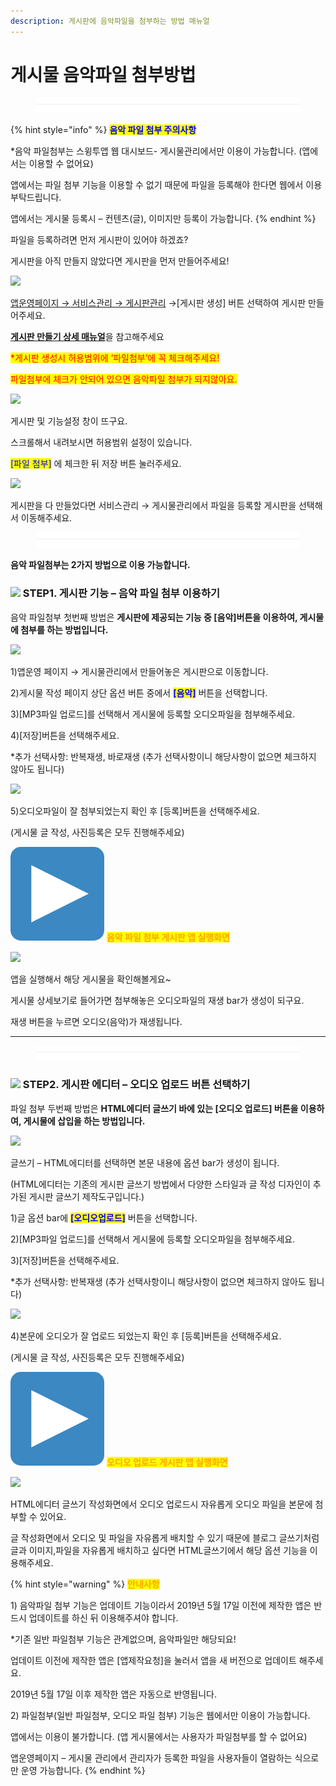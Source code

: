 ```yaml
---
description: 게시판에 음악파일을 첨부하는 방법 매뉴얼
---
```


# 게시물 음악파일 첨부방법

<figure><img src="../../../.gitbook/assets/구분선 (4).PNG" alt=""><figcaption></figcaption></figure>

{% hint style="info" %}
<mark style="color:blue;">**음악 파일 첨부 주의사항**</mark>

\*음악 파일첨부는 스윙투앱 웹 대시보드- 게시물관리에서만 이용이 가능합니다. (앱에서는 이용할 수 없어요)

앱에서는 파일 첨부 기능을 이용할 수 없기 때문에 파일을 등록해야 한다면 웹에서 이용 부탁드립니다.

앱에서는 게시물 등록시 – 컨텐츠(글), 이미지만 등록이 가능합니다.
{% endhint %}



파일을 등록하려면 먼저 게시판이 있어야 하겠죠?

게시판을 아직 만들지 않았다면 게시판을 먼저 만들어주세요!

![](https://wp.swing2app.co.kr/wp-content/uploads/2019/05/%EA%B2%8C%EC%8B%9C%EB%AC%BC%ED%8C%8C%EC%9D%BC%EC%B2%A8%EB%B6%803.png)

[앱운영페이지 → 서비스관리 → 게시판관리](http://www.swing2app.co.kr/view/board\_edit) →\[게시판 생성] 버튼 선택하여 게시판 만들어주세요.

[**게시판 만들기 상세 매뉴얼**](https://documentation.swing2app.co.kr/manual/appmanage/board/boardeditor)을 참고해주세요



<mark style="color:red;">\*게시판 생성시 허용범위에 ‘파일첨부’에 꼭 체크해주세요!</mark> &#x20;

<mark style="color:red;">파일첨부에 체크가 안되어 있으면 음악파일 첨부가 되지않아요.</mark>

![](https://wp.swing2app.co.kr/wp-content/uploads/2019/05/%EC%98%A4%EB%94%94%EC%98%A4%ED%8C%8C%EC%9D%BC2.png)

게시판 및 기능설정 창이 뜨구요.

스크롤해서 내려보시면 허용범위 설정이 있습니다.

<mark style="color:blue;">\[파일 첨부]</mark> 에 체크한 뒤 저장 버튼 눌러주세요.



![](https://wp.swing2app.co.kr/wp-content/uploads/2019/05/%EA%B2%8C%EC%8B%9C%EB%AC%BC%ED%8C%8C%EC%9D%BC%EC%B2%A8%EB%B6%807.png)

게시판을 다 만들었다면 서비스관리 → 게시물관리에서 파일을 등록할 게시판을 선택해서 이동해주세요.&#x20;

<figure><img src="../../../.gitbook/assets/구분선 (4).PNG" alt=""><figcaption></figcaption></figure>

**음악 파일첨부는 2가지 방법으로 이용 가능합니다.**

### ![](https://wp.swing2app.co.kr/wp-content/uploads/2020/04/%EB%8B%A8%EB%9D%BD1-1.png) STEP1. 게시판 기능 – 음악 파일 첨부 이용하기&#x20;

음악 파일첨부 첫번째 방법은 **게시판에 제공되는 기능 중 \[음악]버튼을 이용하여, 게시물에 첨부를 하는 방법입니다.**&#x20;

![](https://wp.swing2app.co.kr/wp-content/uploads/2019/05/%EC%98%A4%EB%94%94%EC%98%A4%ED%8C%8C%EC%9D%BC1.png)

1\)앱운영 페이지 → 게시물관리에서 만들어놓은 게시판으로 이동합니다.

2\)게시물 작성 페이지 상단 옵션 버튼 중에서 <mark style="color:blue;">**\[음악]**</mark> 버튼을 선택합니다.

3\)\[MP3파일 업로드]를 선택해서 게시물에 등록할 오디오파일을 첨부해주세요.

4\)\[저장]버튼을 선택해주세요.

\*추가 선택사항: 반복재생, 바로재생 (추가 선택사항이니 해당사항이 없으면 체크하지 않아도 됩니다)



![](https://wp.swing2app.co.kr/wp-content/uploads/2019/05/%EC%98%A4%EB%94%94%EC%98%A4%ED%8C%8C%EC%9D%BC3.png)

5\)오디오파일이 잘 첨부되었는지 확인 후 \[등록]버튼을 선택해주세요.

(게시물 글 작성, 사진등록은 모두 진행해주세요)



<img src="../../../.gitbook/assets/image (9).png" alt="" data-size="line"> <mark style="color:orange;">**음악 파일 첨부 게시판 앱 실행화면**</mark>

![](https://wp.swing2app.co.kr/wp-content/uploads/2019/05/%EC%98%A4%EB%94%94%EC%98%A4%ED%8C%8C%EC%9D%BC4.png)

앱을 실행해서 해당 게시물을 확인해볼게요\~

게시물 상세보기로 들어가면 첨부해놓은 오디오파일의 재생 bar가 생성이 되구요.

재생 버튼을 누르면 오디오(음악)가 재생됩니다.

***

<figure><img src="../../../.gitbook/assets/구분선 (4).PNG" alt=""><figcaption></figcaption></figure>

### ![](https://wp.swing2app.co.kr/wp-content/uploads/2020/04/%EB%8B%A8%EB%9D%BD1-1.png) STEP2. 게시판 에디터 – 오디오 업로드 버튼 선택하기



파일 첨부 두번째 방법은 **HTML에디터 글쓰기 바에 있는 \[오디오 업로드] 버튼을 이용하여, 게시물에 삽입을 하는 방법입니다.**&#x20;

![](https://wp.swing2app.co.kr/wp-content/uploads/2019/05/%EC%98%A4%EB%94%94%EC%98%A4%ED%8C%8C%EC%9D%BC6.png)

글쓰기 – HTML에디터를 선택하면 본문 내용에 옵션 bar가 생성이 됩니다.

(HTML에디터는 기존의 게시판 글쓰기 방법에서 다양한 스타일과 글 작성 디자인이 추가된 게시판 글쓰기 제작도구입니다.)

1\)글 옵션 bar에  <mark style="color:blue;">**\[오디오업로드]**</mark> 버튼을 선택합니다.&#x20;

2\)\[MP3파일 업로드]를 선택해서 게시물에 등록할 오디오파일을 첨부해주세요.

3\)\[저장]버튼을 선택해주세요.

\*추가 선택사항: 반복재생 (추가 선택사항이니 해당사항이 없으면 체크하지 않아도 됩니다)



![](https://wp.swing2app.co.kr/wp-content/uploads/2019/05/%EC%98%A4%EB%94%94%EC%98%A4%ED%8C%8C%EC%9D%BC7.png)

4\)본문에 오디오가 잘 업로드 되었는지 확인 후 \[등록]버튼을 선택해주세요.

(게시물 글 작성, 사진등록은 모두 진행해주세요)



<img src="../../../.gitbook/assets/image (9).png" alt="" data-size="line"> <mark style="color:orange;">**오디오 업로드 게시판 앱 실행화면**</mark>&#x20;

![](https://wp.swing2app.co.kr/wp-content/uploads/2019/05/%EC%98%A4%EB%94%94%EC%98%A4%ED%8C%8C%EC%9D%BC5.png)

HTML에디터 글쓰기 작성화면에서 오디오 업로드시 자유롭게 오디오 파일을 본문에 첨부할 수 있어요.

글 작성화면에서 오디오 및 파일을 자유롭게 배치할 수 있기 때문에 블로그 글쓰기처럼 글과 이미지,파일을 자유롭게 배치하고 싶다면 HTML글쓰기에서 해당 옵션 기능을 이용해주세요.

{% hint style="warning" %}
<mark style="color:orange;">**안내사항**</mark>

1\) 음악파일 첨부 기능은 업데이트 기능이라서 2019년 5월 17일 이전에 제작한 앱은 반드시 업데이트를 하신 뒤 이용해주셔야 합니다.

\*기존 일반 파일첨부 기능은 관계없으며, 음악파일만 해당되요!

업데이트 이전에 제작한 앱은 \[앱제작요청]을 눌러서 앱을 새 버전으로 업데이트 해주세요.

2019년 5월 17일 이후 제작한 앱은 자동으로 반영됩니다.



2\) 파일첨부(일반 파일첨부, 오디오 파일 첨부) 기능은 웹에서만 이용이 가능합니다.

앱에서는 이용이 불가합니다. (앱 게시물에서는 사용자가 파일첨부를 할 수 없어요)

앱운영페이지 – 게시물 관리에서 관리자가 등록한 파일을 사용자들이 열람하는 식으로만 운영 가능합니다.
{% endhint %}



